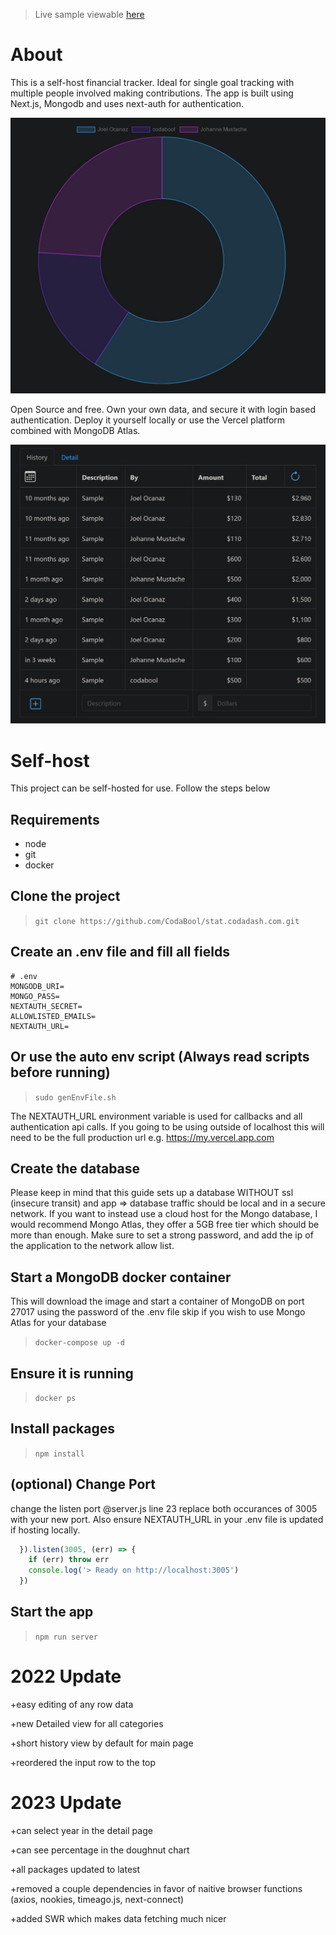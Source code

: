 > Live sample viewable [here](http://stat-sample.codadash.com.s3-website-us-east-1.amazonaws.com/)
# About
This is a self-host financial tracker. Ideal for single goal tracking with multiple people involved making contributions.
The app is built using Next.js, Mongodb and uses next-auth for authentication.

![pie](https://github.com/codabool/stat.codadash.com/blob/sample/public/image/pie.jpg?raw=true)

Open Source and free. Own your own data, and secure it with login based authentication. Deploy it yourself locally or use the Vercel platform combined with MongoDB Atlas.

![table](https://github.com/codabool/stat.codadash.com/blob/sample/public/image/table.jpg?raw=true)

# Self-host
This project can be self-hosted for use. Follow the steps below

## Requirements
- node
- git
- docker

## Clone the project

> `git clone https://github.com/CodaBool/stat.codadash.com.git`

## Create an .env file and fill all fields

```
# .env
MONGODB_URI=
MONGO_PASS=
NEXTAUTH_SECRET=
ALLOWLISTED_EMAILS=
NEXTAUTH_URL=
```

## Or use the auto env script (Always read scripts before running)
> `sudo genEnvFile.sh`

The NEXTAUTH_URL environment variable is used for callbacks and all authentication api calls. If you going to be using outside of localhost this will need to be the full production url e.g. https://my.vercel.app.com

## Create the database
Please keep in mind that this guide sets up a database WITHOUT ssl (insecure transit) and app => database traffic should be local and in a secure network. If you want to instead use a cloud host for the Mongo database, I would recommend Mongo Atlas, they offer a 5GB free tier which should be more than enough. Make sure to set a strong password, and add the ip of the application to the network allow list.

## Start a MongoDB docker container
This will download the image and start a container of MongoDB on port 27017 using the password of the .env file
skip if you wish to use Mongo Atlas for your database
> `docker-compose up -d`

## Ensure it is running
> `docker ps`

## Install packages
> `npm install`

## (optional) Change Port
change the listen port @server.js line 23 replace both occurances of 3005 with your new port. Also ensure NEXTAUTH_URL in your .env file is updated if hosting locally.
```js
  }).listen(3005, (err) => {
    if (err) throw err
    console.log('> Ready on http://localhost:3005')
  })
```

## Start the app
> `npm run server`


# 2022 Update
+easy editing of any row data

+new Detailed view for all categories

+short history view by default for main page

+reordered the input row to the top

# 2023 Update
+can select year in the detail page

+can see percentage in the doughnut chart

+all packages updated to latest

+removed a couple dependencies in favor of naitive browser functions (axios, nookies, timeago.js, next-connect)

+added SWR which makes data fetching much nicer
